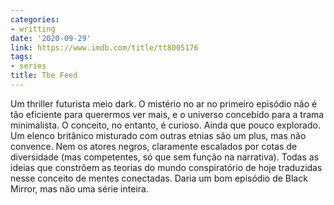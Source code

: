 ```yaml
---
categories:
- writting
date: '2020-09-29'
link: https://www.imdb.com/title/tt8005176
tags:
- series
title: The Feed
---
```


Um thriller futurista meio dark. O mistério no ar no primeiro episódio não é tão eficiente para querermos ver mais, e o universo concebido para a trama minimalista. O conceito, no entanto, é curioso. Ainda que pouco explorado. Um elenco britânico misturado com outras etnias são um plus, mas não convence. Nem os atores negros, claramente escalados por cotas de diversidade (mas competentes, só que sem função na narrativa). Todas as ideias que constrõem as teorias do mundo conspiratório de hoje traduzidas nesse conceito de mentes conectadas. Daria um bom episódio de Black Mirror, mas não uma série inteira.


